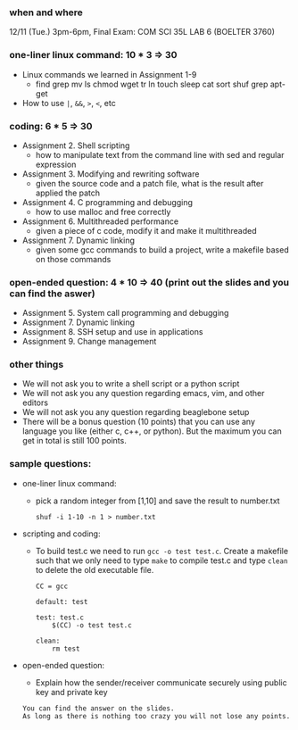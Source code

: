 ### when and where
12/11 (Tue.) 3pm-6pm, Final Exam: COM SCI 35L LAB 6 (BOELTER 3760)

### one-liner linux command: 10 * 3 => 30
- Linux commands we learned in Assignment 1-9
  * find grep mv ls chmod wget tr ln touch sleep cat sort shuf grep apt-get
- How to use `|`, `&&`, `>`, `<`, etc

### coding: 6 * 5 => 30
- Assignment 2. Shell scripting
  * how to manipulate text from the command line with sed and regular expression
- Assignment 3. Modifying and rewriting software
  * given the source code and a patch file, what is the result after applied the patch
- Assignment 4. C programming and debugging
  * how to use malloc and free correctly
- Assignment 6. Multithreaded performance
  * given a piece of c code, modify it and make it multithreaded
- Assignment 7. Dynamic linking
  * given some gcc commands to build a project, write a makefile based on those commands

### open-ended question: 4 * 10 => 40 (print out the slides and you can find the aswer)
- Assignment 5. System call programming and debugging
- Assignment 7. Dynamic linking
- Assignment 8. SSH setup and use in applications
- Assignment 9. Change management

### other things
- We will not ask you to write a shell script or a python script
- We will not ask you any question regarding emacs, vim, and other editors
- We will not ask you any question regarding beaglebone setup
- There will be a bonus question (10 points) that you can use any language you like (either c, c++, or python). But the maximum you can get in total is still 100 points.

### sample questions:
- one-liner linux command:
  * pick a random integer from [1,10] and save the result to number.txt
    ```
    shuf -i 1-10 -n 1 > number.txt
    ```
- scripting and coding:
  * To build test.c we need to run `gcc -o test test.c`. Create a makefile such that we only need to type `make` to compile test.c and type `clean` to delete the old executable file.
    ```
    CC = gcc
    
    default: test

    test: test.c
        $(CC) -o test test.c

    clean:
        rm test
    ```
    
- open-ended question:
  * Explain how the sender/receiver communicate securely using public key and private key
  ```
  You can find the answer on the slides. 
  As long as there is nothing too crazy you will not lose any points.
  ```
